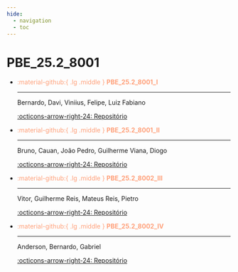 ```yaml
---
hide:
  - navigation
  - toc
---  
```


# PBE_25.2_8001



<div class="grid cards" markdown>

-   <font color="#FFA07A"> :material-github:{ .lg .middle } __PBE_25.2_8001_I__</font>
 
    ---

    Bernardo, Davi, Viniius, Felipe, Luiz Fabiano

    [:octicons-arrow-right-24: Repositório](https://github.com/Projetos-de-Extensao/PBE_25.2_8001_I)


-   <font color="#FFA07A"> :material-github:{ .lg .middle } __PBE_25.2_8001_II__</font>     

    ---

    Bruno, Cauan, João Pedro, Guilherme Viana, Diogo

    [:octicons-arrow-right-24: Repositório](https://github.com/Projetos-de-Extensao/PBE_25.2_8001_II)



-   <font color="#FFA07A">:material-github:{ .lg .middle } __PBE_25.2_8002_III__</font>

    ---

    Vitor, Guilherme Reis, Mateus Reis, Pietro

    [:octicons-arrow-right-24: Repositório](https://github.com/Projetos-de-Extensao/PBE_25.2_8001_III)

-   <font color="#FFA07A">:material-github:{ .lg .middle } __PBE_25.2_8002_IV__</font>

    ---

    Anderson, Bernardo, Gabriel

    [:octicons-arrow-right-24: Repositório](https://github.com/Projetos-de-Extensao/PBE_25.2_8001_IV)

</div>